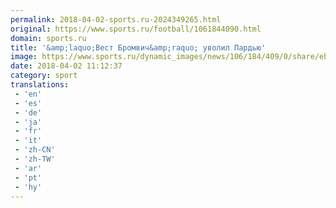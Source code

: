 ```yaml
---
permalink: 2018-04-02-sports.ru-2024349265.html
original: https://www.sports.ru/football/1061844090.html
domain: sports.ru
title: '&amp;laquo;Вест Бромвич&amp;raquo; уволил Пардью'
image: https://www.sports.ru/dynamic_images/news/106/184/409/0/share/eba208.png
date: 2018-04-02 11:12:37
category: sport
translations: 
 - 'en'
 - 'es'
 - 'de'
 - 'ja'
 - 'fr'
 - 'it'
 - 'zh-CN'
 - 'zh-TW'
 - 'ar'
 - 'pt'
 - 'hy'
---
```


